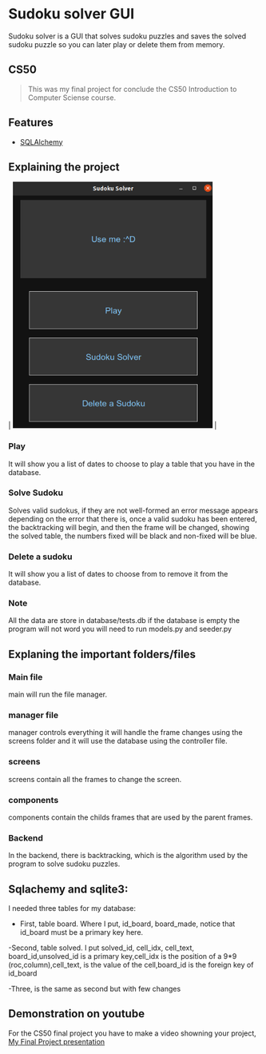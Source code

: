 # Sudoku solver GUI

Sudoku solver is a GUI that solves sudoku puzzles and saves the solved sudoku puzzle so you can later play or delete them from memory.

## CS50
>This was my final project for conclude the CS50 Introduction to Computer Sciense course.

## Features
- [SQLAlchemy](https://www.sqlalchemy.org/)
## Explaining the project
| <img src="Screenshots/Screenshot from 2022-11-06 18-58-19.png" width="400">  |
### Play 
It will show you a list of dates to choose to play a table that you have in the database.
### Solve Sudoku 
Solves valid sudokus, if they are not well-formed an error message appears depending on the error that there is,
once a valid sudoku has been entered, the backtracking will begin, and then the frame will be changed, showing the solved table, the numbers
fixed will be black and non-fixed will be blue.
### Delete a sudoku
It will show you a list of dates to choose from to remove it from the database.
### Note
All the data are store in database/tests.db
if the database is empty the program will not word you will need to run models.py and seeder.py

## Explaning the important folders/files
### Main file
main will run the file manager.
### manager file
manager controls everything it will handle the frame changes using the screens folder and it will use the database using the controller file.
### screens
screens contain all the frames to change the screen.
### components
components contain the childs frames that are used by the parent frames.
### Backend
In the backend, there is backtracking, which is the algorithm used by the program to solve sudoku puzzles.
## Sqlachemy and sqlite3:

I needed three tables for my database:

- First, table board. Where I put, id_board, board_made, notice that id_board must be a primary key here.

-Second, table solved. I put solved_id, cell_idx, cell_text, board_id,unsolved_id is a primary key,cell_idx is the position of a 9*9 (roc,column),cell_text,
is the value of the cell,board_id is the foreign key of id_board

-Three, is the same as second but with few changes

## Demonstration on youtube

For the CS50 final project you have to make a video showning your project,
[My Final Project presentation](https://www.youtube.com/watch?v=YAXmRfrcOVc)


